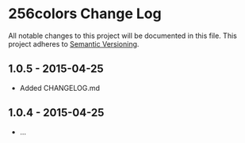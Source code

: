 # 256colors Change Log
All notable changes to this project will be documented in this file.
This project adheres to [Semantic Versioning](http://semver.org/).

## 1.0.5 - 2015-04-25
* Added CHANGELOG.md

## 1.0.4 - 2015-04-25
* ...
